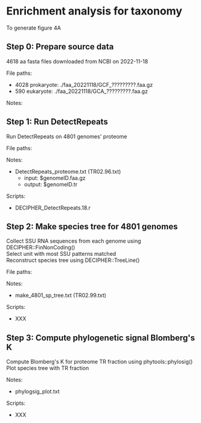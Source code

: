 # Enrichment analysis for taxonomy
To generate figure 4A

Step 0: Prepare source data
---
4618 aa fasta files downloaded from NCBI on 2022-11-18

File paths:
 - 4028 prokaryote: ./faa_20221118/GCF_?????????.faa.gz
 - 590 eukaryote: ./faa_20221118/GCA_?????????.faa.gz 

Notes:


Step 1: Run DetectRepeats
---
Run DetectRepeats on 4801 genomes' proteome

File paths:

Notes: 
 - DetectRepeats_proteome.txt (TR02.96.txt)
   - input: $genomeID.faa.gz
   - output: $genomeID.tr

Scripts:
 - DECIPHER_DetectRepeats.18.r

	 
Step 2: Make species tree for 4801 genomes
---
Collect SSU RNA sequences from each genome using DECIPHER::FinNonCoding() \
Select unit with most SSU patterns matched \
Reconstruct species tree using DECIPHER::TreeLine()



File paths:


Notes: 
 - make_4801_sp_tree.txt (TR02.99.txt)


Scripts:
 - XXX


Step 3: Compute phylogenetic signal Blomberg's K
---
Compute Blomberg's K for proteome TR fraction using phytools::phylosig() \
Plot species tree with TR fraction

Notes: 
 - phylogsig_plot.txt

Scripts:
 - XXX
